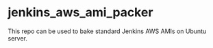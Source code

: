 # jenkins_aws_ami_packer
This repo can be used to bake standard Jenkins AWS AMIs on Ubuntu server. 
